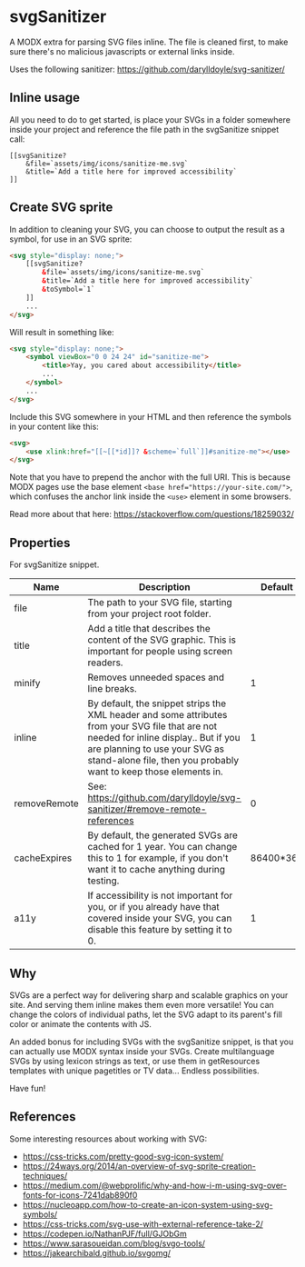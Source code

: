 # svgSanitizer

A MODX extra for parsing SVG files inline. The file is cleaned first, to make sure there's no malicious javascripts or external links inside.

Uses the following sanitizer: https://github.com/darylldoyle/svg-sanitizer/

## Inline usage

All you need to do to get started, is place your SVGs in a folder somewhere inside your project and reference the file path in the svgSanitize snippet call:

```
[[svgSanitize?
    &file=`assets/img/icons/sanitize-me.svg`
    &title=`Add a title here for improved accessibility`
]]
```

## Create SVG sprite

In addition to cleaning your SVG, you can choose to output the result as a symbol, for use in an SVG sprite:

```html
<svg style="display: none;">
    [[svgSanitize?
        &file=`assets/img/icons/sanitize-me.svg`
        &title=`Add a title here for improved accessibility`
        &toSymbol=`1`
    ]]
    ...
</svg>
```

Will result in something like:

```html
<svg style="display: none;">
    <symbol viewBox="0 0 24 24" id="sanitize-me">
        <title>Yay, you cared about accessibility</title>
        ...
    </symbol>
    ...
</svg>
```

Include this SVG somewhere in your HTML and then reference the symbols in your content like this:

```html
<svg>
    <use xlink:href="[[~[[*id]]? &scheme=`full`]]#sanitize-me"></use>
</svg>
```

Note that you have to prepend the anchor with the full URI. This is because MODX pages use the base element `<base href="https://your-site.com/">`, which confuses the anchor link inside the `<use>` element in some browsers.

Read more about that here: https://stackoverflow.com/questions/18259032/

## Properties

For svgSanitize snippet.

Name | Description | Default
--- | --- | ---
file | The path to your SVG file, starting from your project root folder. |
title | Add a title that describes the content of the SVG graphic. This is important for people using screen readers. |
minify | Removes unneeded spaces and line breaks. | 1
inline | By default, the snippet strips the XML header and some attributes from your SVG file that are not needed for inline display.. But if you are planning to use your SVG as stand-alone file, then you probably want to keep those elements in. | 1
removeRemote | See: https://github.com/darylldoyle/svg-sanitizer/#remove-remote-references | 0
cacheExpires | By default, the generated SVGs are cached for 1 year. You can change this to 1 for example, if you don't want it to cache anything during testing. | 86400*365
a11y | If accessibility is not important for you, or if you already have that covered inside your SVG, you can disable this feature by setting it to 0. | 1

## Why

SVGs are a perfect way for delivering sharp and scalable graphics on your site. And serving them inline makes them even more versatile! You can change the colors of individual paths, let the SVG adapt to its parent's fill color or animate the contents with JS.

An added bonus for including SVGs with the svgSanitize snippet, is that you can actually use MODX syntax inside your SVGs. Create multilanguage SVGs by using lexicon strings as text, or use them in getResources templates with unique pagetitles or TV data... Endless possibilities.

Have fun!

## References

Some interesting resources about working with SVG:

- https://css-tricks.com/pretty-good-svg-icon-system/
- https://24ways.org/2014/an-overview-of-svg-sprite-creation-techniques/
- https://medium.com/@webprolific/why-and-how-i-m-using-svg-over-fonts-for-icons-7241dab890f0
- https://nucleoapp.com/how-to-create-an-icon-system-using-svg-symbols/
- https://css-tricks.com/svg-use-with-external-reference-take-2/
- https://codepen.io/NathanPJF/full/GJObGm
- https://www.sarasoueidan.com/blog/svgo-tools/
- https://jakearchibald.github.io/svgomg/
